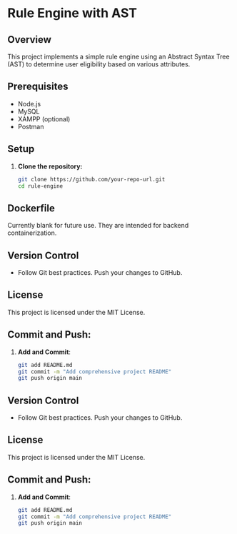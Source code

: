 # Rule Engine with AST

## Overview
This project implements a simple rule engine using an Abstract Syntax Tree (AST) to determine user eligibility based on various attributes.

## Prerequisites
- Node.js
- MySQL
- XAMPP (optional)
- Postman

## Setup

1. **Clone the repository:**
   ```sh
   git clone https://github.com/your-repo-url.git
   cd rule-engine

## Dockerfile
Currently blank for future use. They are intended for backend containerization.

## Version Control
- Follow Git best practices. Push your changes to GitHub.

## License
This project is licensed under the MIT License.

## Commit and Push:
1. **Add and Commit**:
    ```sh
   git add README.md
   git commit -m "Add comprehensive project README"
   git push origin main


## Version Control
- Follow Git best practices. Push your changes to GitHub.
## License
This project is licensed under the MIT License.
## Commit and Push:

1. **Add and Commit**:
   ```sh
   git add README.md
   git commit -m "Add comprehensive project README"
   git push origin main